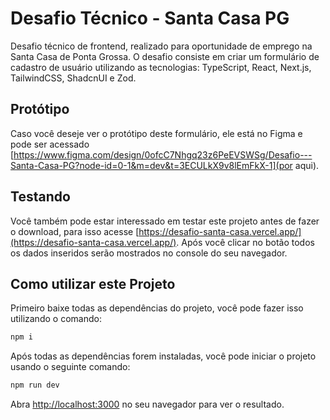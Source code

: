 # Desafio Técnico - Santa Casa PG
Desafio técnico de frontend, realizado para oportunidade de emprego na Santa Casa de Ponta Grossa.
O desafio consiste em criar um formulário de cadastro de usuário utilizando as tecnologias: TypeScript, React, Next.js, TailwindCSS, ShadcnUI e Zod.

## Protótipo
Caso você deseje ver o protótipo deste formulário, ele está no Figma e pode ser acessado [https://www.figma.com/design/0ofcC7Nhgq23z6PeEVSWSg/Desafio---Santa-Casa-PG?node-id=0-1&m=dev&t=3ECULkX9v8lEmFkX-1](por aqui).

## Testando
Você também pode estar interessado em testar este projeto antes de fazer o download, para isso acesse [https://desafio-santa-casa.vercel.app/](https://desafio-santa-casa.vercel.app/). Após você clicar no botão todos os dados inseridos serão mostrados no console do seu navegador.

## Como utilizar este Projeto
Primeiro baixe todas as dependências do projeto, você pode fazer isso utilizando o comando:
```bash
npm i
```

Após todas as dependências forem instaladas, você pode iniciar o projeto usando o seguinte comando:
```bash
npm run dev
```

Abra [http://localhost:3000](http://localhost:3000) no seu navegador para ver o resultado.